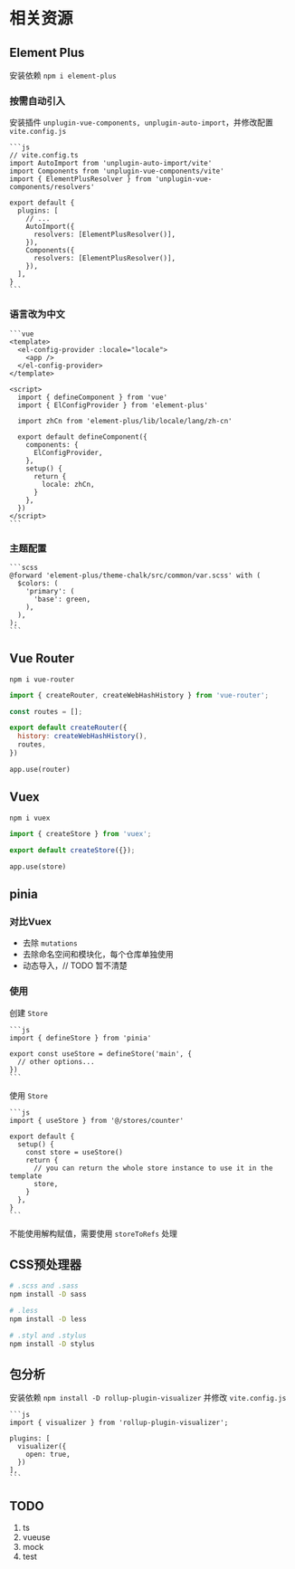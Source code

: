 # 相关资源

## Element Plus

安装依赖 `npm i element-plus`
  
### 按需自动引入

安装插件 `unplugin-vue-components, unplugin-auto-import`，并修改配置 `vite.config.js`

    ```js
    // vite.config.ts
    import AutoImport from 'unplugin-auto-import/vite'
    import Components from 'unplugin-vue-components/vite'
    import { ElementPlusResolver } from 'unplugin-vue-components/resolvers'

    export default {
      plugins: [
        // ...
        AutoImport({
          resolvers: [ElementPlusResolver()],
        }),
        Components({
          resolvers: [ElementPlusResolver()],
        }),
      ],
    }
    ```

### 语言改为中文

    ```vue
    <template>
      <el-config-provider :locale="locale">
        <app />
      </el-config-provider>
    </template>

    <script>
      import { defineComponent } from 'vue'
      import { ElConfigProvider } from 'element-plus'

      import zhCn from 'element-plus/lib/locale/lang/zh-cn'

      export default defineComponent({
        components: {
          ElConfigProvider,
        },
        setup() {
          return {
            locale: zhCn,
          }
        },
      })
    </script>
    ```

### 主题配置

    ```scss
    @forward 'element-plus/theme-chalk/src/common/var.scss' with (
      $colors: (
        'primary': (
          'base': green,
        ),
      ),
    );
    ```

## Vue Router

`npm i vue-router`

```js
import { createRouter, createWebHashHistory } from 'vue-router';

const routes = [];

export default createRouter({
  history: createWebHashHistory(),
  routes,
})
```

`app.use(router)`

## Vuex

`npm i vuex`

```js
import { createStore } from 'vuex';

export default createStore({});
```

`app.use(store)`

## pinia

### 对比Vuex

* 去除 `mutations`
* 去除命名空间和模块化，每个仓库单独使用
* 动态导入，// TODO 暂不清楚

### 使用

创建 `Store`

    ```js
    import { defineStore } from 'pinia'

    export const useStore = defineStore('main', {
      // other options...
    })
    ```

使用 `Store`

    ```js
    import { useStore } from '@/stores/counter'

    export default {
      setup() {
        const store = useStore()
        return {
          // you can return the whole store instance to use it in the template
          store,
        }
      },
    }
    ```

不能使用解构赋值，需要使用 `storeToRefs` 处理

## CSS预处理器

```sh
# .scss and .sass
npm install -D sass

# .less
npm install -D less

# .styl and .stylus
npm install -D stylus
```

## 包分析

安装依赖 `npm install -D rollup-plugin-visualizer` 并修改 `vite.config.js`

    ```js
    import { visualizer } from 'rollup-plugin-visualizer';

    plugins: [
      visualizer({
        open: true,
      })
    ],
    ```

## TODO

   1. ts
   2. vueuse
   3. mock
   4. test
